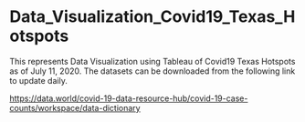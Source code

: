 # Data_Visualization_Covid19_Texas_Hotspots

This represents Data Visualization using Tableau of Covid19 Texas Hotspots as of July 11, 2020.  The datasets can be downloaded from 
the following link to update daily.

https://data.world/covid-19-data-resource-hub/covid-19-case-counts/workspace/data-dictionary




